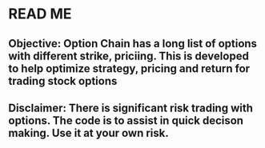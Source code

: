 # READ ME
## Objective: Option Chain has a long list of options with different strike, priciing. This is developed to help optimize strategy, pricing and return for trading stock options
## Disclaimer: There is significant risk trading with options. The code is to assist in quick decison making. Use it at your own risk. 
